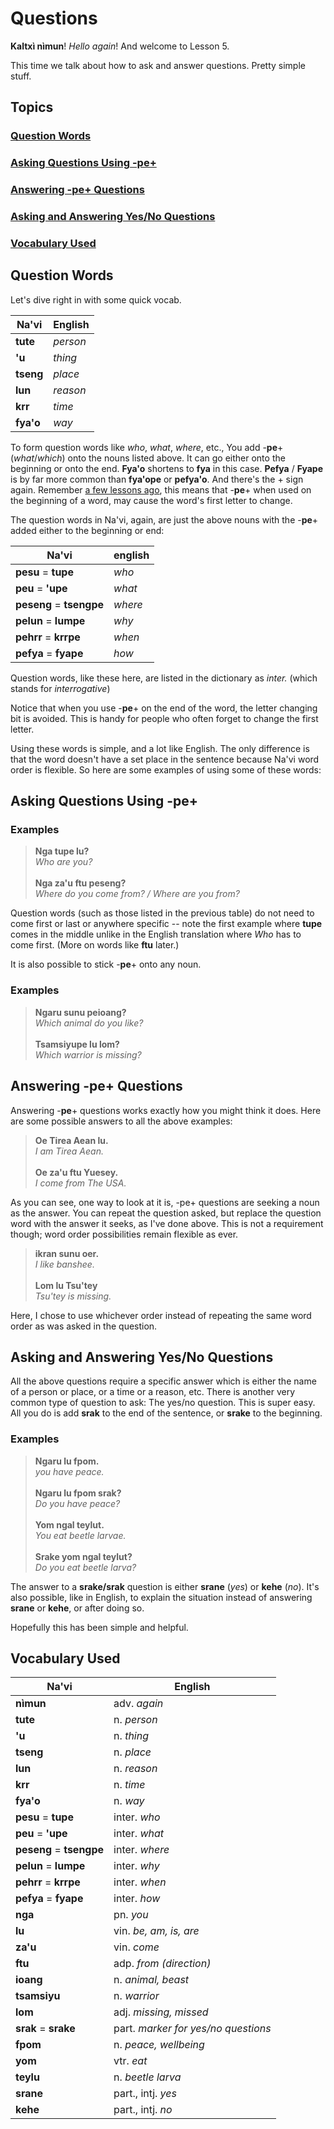 # Questions

**Kaltxì nìmun**! _Hello again_! And welcome to Lesson 5.

This time we talk about how to ask and answer questions. Pretty simple stuff.

## Topics

### [Question Words](#a1)

### [Asking Questions Using -pe+](#a2)

### [Answering -pe+ Questions](#a3)

### [Asking and Answering Yes/No Questions](#a4)

### [Vocabulary Used](#v)

<div id="a1"></div>

## Question Words

Let's dive right in with some quick vocab.

| Na'vi     | English  |
| --------- | -------- |
| **tute**  | _person_ |
| **'u**    | _thing_  |
| **tseng** | _place_  |
| **lun**   | _reason_ |
| **krr**   | _time_   |
| **fya'o** | _way_    |

To form question words like _who_, _what_, _where_, etc., You add -**pe**+ (_what_/_which_) onto the nouns listed above. It can go either onto the beginning or onto the end. **Fya'o** shortens to **fya** in this case. **Pefya** / **Fyape** is by far more common than **fya'ope** or **pefya'o**.  And there's the + sign again. Remember [a few lessons ago](/index.php?p=lessons&l=03g-english), this means that -**pe**+ when used on the beginning of a word, may cause the word's first letter to change.

The question words in Na'vi, again, are just the above nouns with the -**pe**+ added either to the beginning or end:

| Na'vi                    | english |
| ------------------------ | ------- |
| **pesu** = **tupe**      | _who_   |
| **peu** = **'upe**       | _what_  |
| **peseng** = **tsengpe** | _where_ |
| **pelun** = **lumpe**    | _why_   |
| **pehrr** = **krrpe**    | _when_  |
| **pefya** = **fyape**    | _how_   |

Question words, like these here, are listed in the dictionary as _inter._ (which stands for _interrogative_)

Notice that when you use -**pe**+ on the end of the word, the letter changing bit is avoided. This is handy for people who often forget to change the first letter.

Using these words is simple, and a lot like English. The only difference is that the word doesn't have a set place in the sentence because Na'vi word order is flexible. So here are some examples of using some of these words:

<div id="a2"></div>

## Asking Questions Using -pe+

### Examples

> **Nga tupe lu?**<br>
> _Who are you?_<br>
> <br>
> **Nga za'u ftu peseng?**<br>
> _Where do you come from? / Where are you from?_<br>

Question words (such as those listed in the previous table) do not need to come first or last or anywhere specific -- note the first example where **tupe** comes in the middle unlike in the English translation where _Who_ has to come first. (More on words like **ftu** later.)

It is also possible to stick -**pe**+ onto any noun.

### Examples

> **Ngaru sunu peioang?**<br>
> _Which animal do you like?_<br>
> <br>
> **Tsamsiyupe lu lom?**<br>
> _Which warrior is missing?_<br>

<div id="a3"></div>

## Answering -pe+ Questions

Answering -**pe**+ questions works exactly how you might think it does. Here are some possible answers to all the above examples:

> **Oe Tirea Aean lu.**<br>
> _I am Tirea Aean._<br>
> <br>
> **Oe za'u ftu Yuesey.**<br>
> _I come from The USA._<br>

As you can see, one way to look at it is, -pe+ questions are seeking a noun as the answer. You can repeat the question asked, but replace the question word with the answer it seeks, as I've done above. This is not a requirement though; word order possibilities remain flexible as ever.

> **ikran sunu oer.**<br>
> _I like banshee._<br>
> <br>
> **Lom lu Tsu'tey**<br>
> _Tsu'tey is missing._<br>

Here, I chose to use whichever order instead of repeating the same word order as was asked in the question.

<div id="a4"></div>

## Asking and Answering Yes/No Questions

All the above questions require a specific answer which is either the name of a person or place, or a time or a reason, etc. There is another very common type of question to ask: The yes/no question. This is super easy. All you do is add **srak** to the end of the sentence, or **srake** to the beginning.

### Examples

> **Ngaru lu fpom.**<br>
> _you have peace._<br>
> <br>
> **Ngaru lu fpom srak?**<br>
> _Do you have peace?_<br>
> <br>
> **Yom ngal teylut.**<br>
> _You eat beetle larvae._<br>
> <br>
> **Srake yom ngal teylut?**<br>
> _Do you eat beetle larva?_<br>

The answer to a **srake/srak** question is either **srane** (_yes_) or **kehe** (_no_). It's also possible, like in English, to explain the situation instead of answering **srane** or **kehe**, or after doing so.

Hopefully this has been simple and helpful.

<div id="v"></div>

## Vocabulary Used

| Na'vi                    | English                             |
| ------------------------ | ----------------------------------- |
| **nìmun**                | adv. _again_                        |
| **tute**                 | n. _person_                         |
| **'u**                   | n. _thing_                          |
| **tseng**                | n. _place_                          |
| **lun**                  | n. _reason_                         |
| **krr**                  | n. _time_                           |
| **fya'o**                | n. _way_                            |
| **pesu** = **tupe**      | inter. _who_                        |
| **peu** = **'upe**       | inter. _what_                       |
| **peseng** = **tsengpe** | inter. _where_                      |
| **pelun** = **lumpe**    | inter. _why_                        |
| **pehrr** = **krrpe**    | inter. _when_                       |
| **pefya** = **fyape**    | inter. _how_                        |
| **nga**                  | pn. _you_                           |
| **lu**                   | vin. _be, am, is, are_              |
| **za'u**                 | vin. _come_                         |
| **ftu**                  | adp. _from (direction)_             |
| **ioang**                | n. _animal, beast_                  |
| **tsamsiyu**             | n. _warrior_                        |
| **lom**                  | adj. _missing, missed_              |
| **srak** = **srake**     | part. _marker for yes/no questions_ |
| **fpom**                 | n. _peace, wellbeing_               |
| **yom**                  | vtr. _eat_                          |
| **teylu**                | n. _beetle larva_                   |
| **srane**                | part., intj. _yes_                  |
| **kehe**                 | part., intj. _no_                   |

